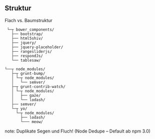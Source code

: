 ##  Struktur

Flach vs. Baumstruktur

```
 └─┬ bower_components/
   ├── bootstrap/
   ├── html5shiv/
   ├── jquery/
   ├── jquery-placeholder/
   ├── rangesliderjs/
   ├── respondJs/
   └── tablesaw/
```
<!-- .element: class="fragment roll-in" data-fragment-index="1" -->

```
└──┬ node_modules/
   ├─┬ grunt-bump/
   │ └─┬ node_modules/
   │   └── semver/
   ├─┬ grunt-contrib-watch/
   │ └─┬ node_modules/
   │   ├── gaze/
   │   └── lodash/
   ├── semver/
   └─┬ yo/
     └─┬ node_modules/
       ├── lodash/
       └─── meow/
```
<!-- .element: class="fragment roll-in" data-fragment-index="2" -->

note:
    Duplikate Segen und Fluch! (Node Dedupe – Default ab npm 3.0)


